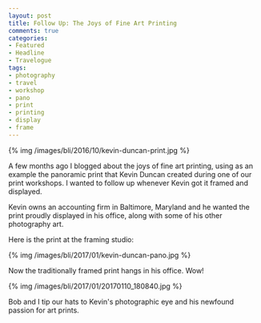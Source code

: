 ```yaml
---
layout: post
title: Follow Up: The Joys of Fine Art Printing
comments: true
categories:
- Featured
- Headline
- Travelogue
tags:
- photography
- travel
- workshop
- pano
- print
- printing
- display
- frame
---
```


{% img /images/bli/2016/10/kevin-duncan-print.jpg %}

A few months ago I blogged about the joys of fine art printing, using as an example the panoramic print that Kevin Duncan created during one of our print workshops. I wanted to follow up whenever Kevin got it framed and displayed. 

<!--more-->

Kevin owns an accounting firm in Baltimore, Maryland and he wanted the print proudly displayed in his office, along with some of his other photography art. 

Here is the print at the framing studio:

{% img /images/bli/2017/01/kevin-duncan-pano.jpg %}


Now the traditionally framed print hangs in his office. Wow! 

{% img /images/bli/2017/01/20170110_180840.jpg %}

Bob and I tip our hats to Kevin's photographic eye and his newfound passion for art prints. 









